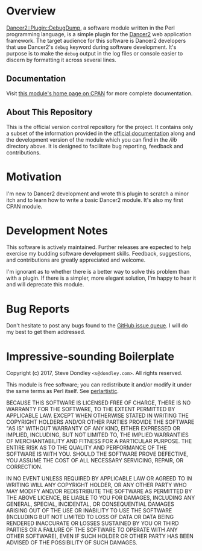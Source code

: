 # Overview

[Dancer2::Plugin::DebugDump](http://search.cpan.org/perldoc?Dancer2%3A%3APlugin%3A%3ADebugDump), a software module written in the Perl programming language, is a simple plugin for the [Dancer2](http://perldancer.org/) web application framework. The target audience for this software is Dancer2 developers that use Dancer2's `debug` keyword during software development. It's purpose is to make the `debug` output in the log files or console easier to discern by formatting it across several lines.

## Documentation

Visit [this module's home page on CPAN](http://search.cpan.org/perldoc?Dancer2%3A%3APlugin%3A%3ADebugDump) for more complete documentation.

## About This Repository

This is the official version control repository for the project. It contains only a subset of the information provided in the [official documentation](http://search.cpan.org/perldoc?Dancer2%3A%3APlugin%3A%3ADebugDump) along and the development version of the module which you can find in the */lib* directory above. It is designed to facilitate bug reporting, feedback and contributions.

# Motivation

I'm new to Dancer2 development and wrote this plugin to scratch a minor itch and to learn how to write a basic Dancer2 module. It's also my first CPAN module.

# Development Notes

This software is actively maintained. Further releases are expected to help exercise my budding software development skills. Feedback, suggestions, and contributions are greatly appreciated and welcome.

I'm ignorant as to whether there is a better way to solve this problem than with a plugin. If there is a simpler, more elegant solution, I'm happy to hear it and will deprecate this module.

# Bug Reports

Don't hesitate to post any bugs found to the [GitHub issue queue](https://github.com/sdondley/Dancer2-Plugin-DebugDump/issues). I will do my best to get them addressed.

# Impressive-sounding Boilerplate

Copyright (c) 2017, Steve Dondley `<s@dondley.com>`. All rights reserved.

This module is free software; you can redistribute it and/or
modify it under the same terms as Perl itself. See [perlartistic](https://metacpan.org/pod/perlartistic).

BECAUSE THIS SOFTWARE IS LICENSED FREE OF CHARGE, THERE IS NO WARRANTY
FOR THE SOFTWARE, TO THE EXTENT PERMITTED BY APPLICABLE LAW. EXCEPT WHEN
OTHERWISE STATED IN WRITING THE COPYRIGHT HOLDERS AND/OR OTHER PARTIES
PROVIDE THE SOFTWARE "AS IS" WITHOUT WARRANTY OF ANY KIND, EITHER
EXPRESSED OR IMPLIED, INCLUDING, BUT NOT LIMITED TO, THE IMPLIED
WARRANTIES OF MERCHANTABILITY AND FITNESS FOR A PARTICULAR PURPOSE. THE
ENTIRE RISK AS TO THE QUALITY AND PERFORMANCE OF THE SOFTWARE IS WITH
YOU. SHOULD THE SOFTWARE PROVE DEFECTIVE, YOU ASSUME THE COST OF ALL
NECESSARY SERVICING, REPAIR, OR CORRECTION.

IN NO EVENT UNLESS REQUIRED BY APPLICABLE LAW OR AGREED TO IN WRITING
WILL ANY COPYRIGHT HOLDER, OR ANY OTHER PARTY WHO MAY MODIFY AND/OR
REDISTRIBUTE THE SOFTWARE AS PERMITTED BY THE ABOVE LICENCE, BE
LIABLE TO YOU FOR DAMAGES, INCLUDING ANY GENERAL, SPECIAL, INCIDENTAL,
OR CONSEQUENTIAL DAMAGES ARISING OUT OF THE USE OR INABILITY TO USE
THE SOFTWARE (INCLUDING BUT NOT LIMITED TO LOSS OF DATA OR DATA BEING
RENDERED INACCURATE OR LOSSES SUSTAINED BY YOU OR THIRD PARTIES OR A
FAILURE OF THE SOFTWARE TO OPERATE WITH ANY OTHER SOFTWARE), EVEN IF
SUCH HOLDER OR OTHER PARTY HAS BEEN ADVISED OF THE POSSIBILITY OF
SUCH DAMAGES.
